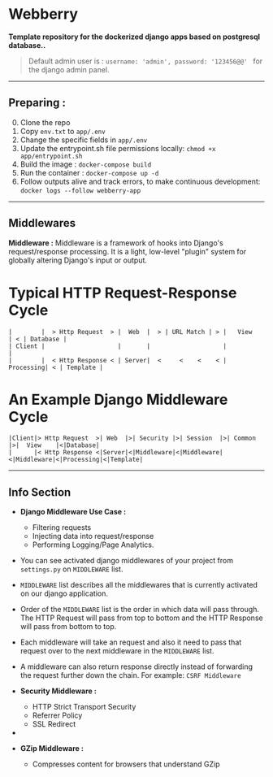 # Webberry

**Template repository for the dockerized django apps based on postgresql database..**

> Default admin user is : `username: 'admin', password: '123456@@' ` for the django admin panel. 
___

## Preparing : 

0. Clone the repo
1. Copy `env.txt` to `app/.env`
2. Change the specific fields in `app/.env`
3. Update the entrypoint.sh file permissions locally: `chmod +x app/entrypoint.sh`
4. Build the image : `docker-compose build`
4. Run the container : `docker-compose up -d`
5.  Follow outputs alive and track errors, to make continuous development: `docker logs --follow webberry-app`

___

## Middlewares 

**Middleware :** Middleware is a framework of hooks into Django's request/response processing. It is a light, low-level "plugin" system for globally altering Django's input or output.

# Typical HTTP Request-Response Cycle

```
|        |  > Http Request  > |  Web  |  > | URL Match | > |   View    | < | Database |
| Client |                    |       |                    |           |
|        |  < Http Response < | Server|  <     <    <    < | Processing| < | Template |
```

# An Example Django Middleware Cycle

```
|Client|> Http Request  >| Web  |>| Security |>| Session  |>| Common   |>|  View    |<|Database|
|      |< Http Response <|Server|<|Middleware|<|Middleware|<|Middleware|<|Processing|<|Template|
```

___

## Info Section
* **Django Middleware Use Case :** 
  * Filtering requests
  * Injecting data into request/response
  * Performing Logging/Page Analytics.
* You can see activated django middlewares of your project from `settings.py` on `MIDDLEWARE` list.
* `MIDDLEWARE` list describes all the middlewares that is currently activated on our django application.
* Order of the `MIDDLEWARE` list is the order in which data will pass through. The HTTP Request will pass from top to bottom and the HTTP Response will pass from bottom to top.
* Each middleware will take an request and also it need to pass that request over to the next middleware in the `MIDDLEWARE` list.
* A middleware can also return response directly instead of forwarding the request further down the chain. For example: `CSRF Middleware`
  
* **Security Middleware :** 
  * HTTP Strict Transport Security
  * Referrer Policy
  * SSL Redirect
* 
* **GZip Middleware :** 
  * Compresses content for browsers that understand GZip
